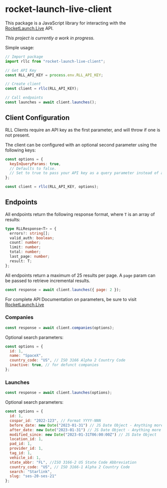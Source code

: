 # rocket-launch-live-client

This package is a JavaScript library for interacting with the [RocketLaunch.Live](https://www.rocketlaunch.live) API.

_This project is currently a work in progress._

Simple usage:

```js
// Import package
import rllc from "rocket-launch-live-client";

// Get API Key
const RLL_API_KEY = process.env.RLL_API_KEY;

// Create client
const client = rllc(RLL_API_KEY);

// Call endpoints
const launches = await client.launches();
```

## Client Configuration

RLL Clients require an API key as the first parameter, and will throw if one is not present.

The client can be configured with an optional second parameter using the following keys:

```js
const options = {
  keyInQueryParams: true,
  // Defaults to false.
  // Set to true to pass your API key as a query parameter instead of an authorization header (not recommended)
};

const client = rllc(RLL_API_KEY, options);
```

## Endpoints

All endpoints return the following response format, where `T` is an array of results:

```ts
type RLLResponse<T> = {
  errors?: string[];
  valid_auth: boolean;
  count: number;
  limit: number;
  total: number;
  last_page: number;
  result: T;
};
```

All endpoints return a maximum of 25 results per page. A `page` param can be passed to retrieve incremental results.

```js
const response = await client.launches({ page: 2 });
```

For complete API Documentation on parameters, be sure to visit [RocketLaunch.Live](https://www.rocketlaunch.live/api)

### Companies

```js
const response = await client.companies(options);
```

Optional search parameters:

```js
const options = {
  id: 1,
  name: "SpaceX",
  country_code: "US", // ISO 3166 Alpha 2 Country Code
  inactive: true, // for defunct companies
};
```

### Launches

```js
const response = await client.launches(options);
```

Optional search parameters:

```js
const options = {
  id: 1,
  cospar_id: "2022-123", // Format YYYY-NNN
  before_date: new Date("2023-01-31") // JS Date Object - Anything more precise than day is ignored
  after_date: new Date("2023-01-31") // JS Date Object - Anything more precise than day is ignored
  modified_since: new Date("2023-01-31T06:00:00Z") // JS Date Object
  location_id: 1,
  pad_id: 1,
  provider_id: 1,
  tag_id: 1,
  vehicle_id: 1,
  state_abbr: "FL", //ISO 3166-2 US State Code Abbreviation
  country_code: "US", // ISO 3166-1 Alpha 2 Country Code
  search: "Starlink",
  slug: "ses-20-ses-21"
};
```
